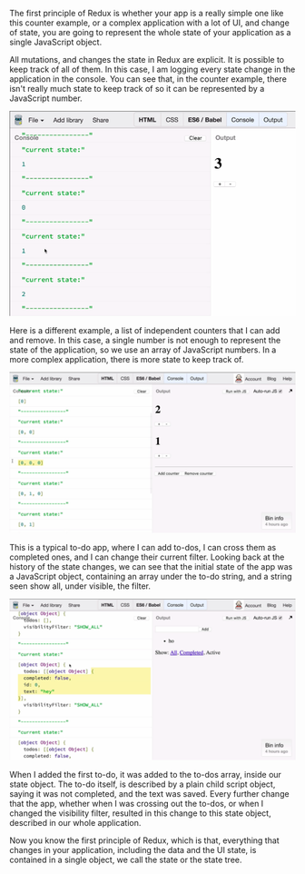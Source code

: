The first principle of Redux is whether your app is a really simple one like this counter example, or a complex application with a lot of UI, and change of state, you are going to represent the whole state of your application as a single JavaScript object.

All mutations, and changes the state in Redux are explicit. It is possible to keep track of all of them. In this case, I am logging every state change in the application in the console. You can see that, in the counter example, there isn't really much state to keep track of so it can be represented by a JavaScript number.

![Numbers Showing State](./Images/NumbersShowingState.png)

Here is a different example, a list of independent counters that I can add and remove. In this case, a single number is not enough to represent the state of the application, so we use an array of JavaScript numbers. In a more complex application, there is more state to keep track of.

![Multiple Counter State](./Images/MultipleCounterState.png)

This is a typical to-do app, where I can add to-dos, I can cross them as completed ones, and I can change their current filter. Looking back at the history of the state changes, we can see that the initial state of the app was a JavaScript object, containing an array under the to-do string, and a string seen show all, under visible, the filter.

![To-Do App State](./Images/ToDoAppState.png)

When I added the first to-do, it was added to the to-dos array, inside our state object. The to-do itself, is described by a plain child script object, saying it was not completed, and the text was saved. Every further change that the app, whether when I was crossing out the to-dos, or when I changed the visibility filter, resulted in this change to this state object, described in our whole application.

Now you know the first principle of Redux, which is that, everything that changes in your application, including the data and the UI state, is contained in a single object, we call the state or the state tree.
